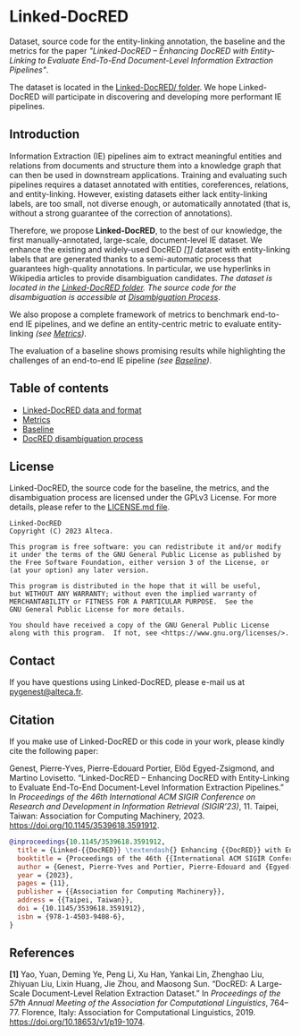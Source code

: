 # Linked-DocRED

Dataset, source code for the entity-linking annotation, the baseline and the metrics for the paper *"Linked-DocRED – Enhancing DocRED with Entity-Linking to Evaluate End-To-End Document-Level Information Extraction Pipelines"*.

The dataset is located in the [Linked-DocRED/ folder](Linked-DocRED/). We hope Linked-DocRED will participate in discovering and developing more performant IE pipelines.

## Introduction

Information Extraction (IE) pipelines aim to extract meaningful entities and relations from documents and structure them into a knowledge graph that can then be used in downstream applications. Training and evaluating such pipelines requires a dataset annotated with entities, coreferences, relations, and entity-linking. However, existing datasets either lack entity-linking labels, are too small, not diverse enough, or automatically annotated (that is, without a strong guarantee of the correction of annotations).

Therefore, we propose **Linked-DocRED**, to the best of our knowledge, the first manually-annotated, large-scale, document-level IE dataset.
We enhance the existing and widely-used DocRED *[[1]](#cite-1)* dataset with entity-linking labels that are generated thanks to a semi-automatic process that guarantees high-quality annotations. In particular, we use hyperlinks in Wikipedia articles to provide disambiguation candidates. *The dataset is located in the [Linked-DocRED folder](Linked-DocRED/). The source code for the disambiguation is accessible at [Disambiguation Process](entity-linking/)*.

We also propose a complete framework of metrics to benchmark end-to-end IE pipelines, and we define an entity-centric metric to evaluate entity-linking *(see [Metrics](metrics/))*.

The evaluation of a baseline shows promising results while highlighting the challenges of an end-to-end IE pipeline *(see [Baseline](baseline/))*.

## Table of contents

* [Linked-DocRED data and format](Linked-DocRED/)
* [Metrics](metrics/)
* [Baseline](baseline/)
* [DocRED disambiguation process](entity-linking/)

## License

Linked-DocRED, the source code for the baseline, the metrics, and the disambiguation process are licensed under the GPLv3 License. For more details, please refer to the [LICENSE.md file](LICENSE.md).

```
Linked-DocRED
Copyright (C) 2023 Alteca.

This program is free software: you can redistribute it and/or modify
it under the terms of the GNU General Public License as published by
the Free Software Foundation, either version 3 of the License, or
(at your option) any later version.

This program is distributed in the hope that it will be useful,
but WITHOUT ANY WARRANTY; without even the implied warranty of
MERCHANTABILITY or FITNESS FOR A PARTICULAR PURPOSE.  See the
GNU General Public License for more details.

You should have received a copy of the GNU General Public License
along with this program.  If not, see <https://www.gnu.org/licenses/>.
```

## Contact

If you have questions using Linked-DocRED, please e-mail us at pygenest@alteca.fr.

## Citation

If you make use of Linked-DocRED or this code in your work, please kindly cite the following paper:

Genest, Pierre-Yves, Pierre-Edouard Portier, Előd Egyed-Zsigmond, and Martino Lovisetto. “Linked-DocRED – Enhancing DocRED with Entity-Linking to Evaluate End-To-End Document-Level Information Extraction Pipelines.” In <i>Proceedings of the 46th International ACM SIGIR Conference on Research and Development in Information Retrieval (SIGIR’23)</i>, 11. Taipei, Taiwan: Association for Computing Machinery, 2023. <a href="https://doi.org/10.1145/3539618.3591912">https://doi.org/10.1145/3539618.3591912</a>.

```bibtex
@inproceedings{10.1145/3539618.3591912,
  title = {Linked-{{DocRED}} \textendash{} Enhancing {{DocRED}} with Entity-Linking to Evaluate {{End-To-End}} Document-Level Information Extraction Pipelines},
  booktitle = {Proceedings of the 46th {{International ACM SIGIR Conference}} on {{Research}} and {{Development}} in {{Information Retrieval}} ({{SIGIR}}'23)},
  author = {Genest, Pierre-Yves and Portier, Pierre-Edouard and {Egyed-Zsigmond}, El{\H o}d and Lovisetto, Martino},
  year = {2023},
  pages = {11},
  publisher = {{Association for Computing Machinery}},
  address = {{Taipei, Taiwan}},
  doi = {10.1145/3539618.3591912},
  isbn = {978-1-4503-9408-6},
}
```

## References

<div class="csl-entry"><a name="cite-1"></a><b>[1]</b> Yao, Yuan, Deming Ye, Peng Li, Xu Han, Yankai Lin, Zhenghao Liu, Zhiyuan Liu, Lixin Huang, Jie Zhou, and Maosong Sun. “DocRED: A Large-Scale Document-Level Relation Extraction Dataset.” In <i>Proceedings of the 57th Annual Meeting of the Association for Computational Linguistics</i>, 764–77. Florence, Italy: Association for Computational Linguistics, 2019. <a href="https://doi.org/10.18653/v1/p19-1074">https://doi.org/10.18653/v1/p19-1074</a>.</div>